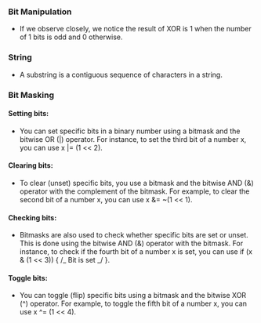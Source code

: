### Bit Manipulation

- If we observe closely, we notice the result of XOR is 1 when the number of 1 bits is odd and 0 otherwise.

### String

- A substring is a contiguous sequence of characters in a string.

### Bit Masking

#### Setting bits:

- You can set specific bits in a binary number using a bitmask and the bitwise OR (|) operator. For instance, to set the third bit of a number x, you can use x |= (1 << 2).

#### Clearing bits:

- To clear (unset) specific bits, you use a bitmask and the bitwise AND (&) operator with the complement of the bitmask. For example, to clear the second bit of a number x, you can use x &= ~(1 << 1).

#### Checking bits:

- Bitmasks are also used to check whether specific bits are set or unset. This is done using the bitwise AND (&) operator with the bitmask. For instance, to check if the fourth bit of a number x is set, you can use if (x & (1 << 3)) { /_ Bit is set _/ }.

#### Toggle bits:

- You can toggle (flip) specific bits using a bitmask and the bitwise XOR (^) operator. For example, to toggle the fifth bit of a number x, you can use x ^= (1 << 4).
